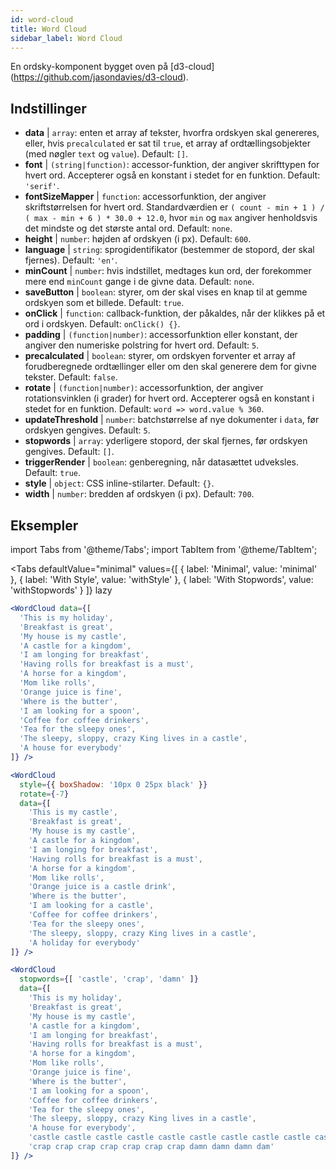 ```yaml
---
id: word-cloud 
title: Word Cloud
sidebar_label: Word Cloud
---
```


En ordsky-komponent bygget oven på [d3-cloud] (https://github.com/jasondavies/d3-cloud).

## Indstillinger

* __data__ | `array`: enten et array af tekster, hvorfra ordskyen skal genereres, eller, hvis `precalculated` er sat til `true`, et array af ordtællingsobjekter (med nøgler `text` og `value`). Default: `[]`.
* __font__ | `(string|function)`: accessor-funktion, der angiver skrifttypen for hvert ord. Accepterer også en konstant i stedet for en funktion. Default: `'serif'`.
* __fontSizeMapper__ | `function`: accessorfunktion, der angiver skriftstørrelsen for hvert ord. Standardværdien er `( count - min + 1 ) / ( max - min + 6 ) * 30.0 + 12.0`, hvor `min` og `max` angiver henholdsvis det mindste og det største antal ord. Default: `none`.
* __height__ | `number`: højden af ordskyen (i px). Default: `600`.
* __language__ | `string`: sprogidentifikator (bestemmer de stopord, der skal fjernes). Default: `'en'`.
* __minCount__ | `number`: hvis indstillet, medtages kun ord, der forekommer mere end `minCount` gange i de givne data. Default: `none`.
* __saveButton__ | `boolean`: styrer, om der skal vises en knap til at gemme ordskyen som et billede. Default: `true`.
* __onClick__ | `function`: callback-funktion, der påkaldes, når der klikkes på et ord i ordskyen. Default: `onClick() {}`.
* __padding__ | `(function|number)`: accessorfunktion eller konstant, der angiver den numeriske polstring for hvert ord. Default: `5`.
* __precalculated__ | `boolean`: styrer, om ordskyen forventer et array af forudberegnede ordtællinger eller om den skal generere dem for givne tekster. Default: `false`.
* __rotate__ | `(function|number)`: accessorfunktion, der angiver rotationsvinklen (i grader) for hvert ord. Accepterer også en konstant i stedet for en funktion. Default: `word => word.value % 360`.
* __updateThreshold__ | `number`: batchstørrelse af nye dokumenter i `data`, før ordskyen gengives. Default: `5`.
* __stopwords__ | `array`: yderligere stopord, der skal fjernes, før ordskyen gengives. Default: `[]`.
* __triggerRender__ | `boolean`: genberegning, når datasættet udveksles. Default: `true`.
* __style__ | `object`: CSS inline-stilarter. Default: `{}`.
* __width__ | `number`: bredden af ordskyen (i px). Default: `700`.


## Eksempler

import Tabs from '@theme/Tabs';
import TabItem from '@theme/TabItem';

<Tabs
    defaultValue="minimal"
    values={[
        { label: 'Minimal', value: 'minimal' },
        { label: 'With Style', value: 'withStyle' },
        { label: 'With Stopwords', value: 'withStopwords' }
    ]}
    lazy
>

<TabItem value="minimal">

```jsx live
<WordCloud data={[
  'This is my holiday', 
  'Breakfast is great', 
  'My house is my castle', 
  'A castle for a kingdom', 
  'I am longing for breakfast',
  'Having rolls for breakfast is a must',
  'A horse for a kingdom',
  'Mom like rolls',
  'Orange juice is fine',
  'Where is the butter',
  'I am looking for a spoon',
  'Coffee for coffee drinkers',
  'Tea for the sleepy ones',
  'The sleepy, sloppy, crazy King lives in a castle',
  'A house for everybody'
]} />
```
</TabItem>

<TabItem value="withStyle">

```jsx live
<WordCloud 
  style={{ boxShadow: '10px 0 25px black' }}
  rotate={-7}
  data={[
    'This is my castle', 
    'Breakfast is great', 
    'My house is my castle', 
    'A castle for a kingdom', 
    'I am longing for breakfast',
    'Having rolls for breakfast is a must',
    'A horse for a kingdom',
    'Mom like rolls',
    'Orange juice is a castle drink',
    'Where is the butter',
    'I am looking for a castle',
    'Coffee for coffee drinkers',
    'Tea for the sleepy ones',
    'The sleepy, sloppy, crazy King lives in a castle',
    'A holiday for everybody'
]} />
```
</TabItem>

<TabItem value="withStopwords">

```jsx live
<WordCloud 
  stopwords={[ 'castle', 'crap', 'damn' ]}
  data={[
    'This is my holiday', 
    'Breakfast is great', 
    'My house is my castle', 
    'A castle for a kingdom', 
    'I am longing for breakfast',
    'Having rolls for breakfast is a must',
    'A horse for a kingdom',
    'Mom like rolls',
    'Orange juice is fine',
    'Where is the butter',
    'I am looking for a spoon',
    'Coffee for coffee drinkers',
    'Tea for the sleepy ones',
    'The sleepy, sloppy, crazy King lives in a castle',
    'A house for everybody',
    'castle castle castle castle castle castle castle castle castle castle',
    'crap crap crap crap crap crap crap damn damn damn dam'
]} />
```

</TabItem>

</Tabs>
